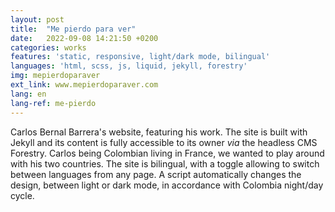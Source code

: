 ```yaml
---
layout: post
title:  "Me pierdo para ver"
date:   2022-09-08 14:21:50 +0200
categories: works
features: 'static, responsive, light/dark mode, bilingual'
languages: 'html, scss, js, liquid, jekyll, forestry'
img: mepierdoparaver
ext_link: www.mepierdoparaver.com
lang: en
lang-ref: me-pierdo
---
```

Carlos Bernal Barrera's website, featuring his work. The site is built with Jekyll and its content is fully accessible to its owner *via* the headless CMS Forestry. Carlos being Colombian living in France, we wanted to play around with his two countries. The site is bilingual, with a toggle allowing to switch between languages from any page. A script automatically changes the design, between light or dark mode, in accordance with Colombia night/day cycle.
